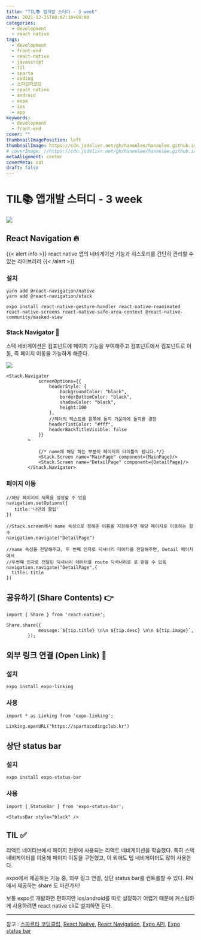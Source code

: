 ```yaml
---
title: "TIL📚 앱개발 스터디 - 3 week"
date: 2021-12-25T00:07:10+09:00
categories:
  - development
  - react native
tags:
  - development
  - front-end
  - react-native
  - javascript
  - til
  - sparta
  - coding
  - 스파르타코딩
  - react native
  - android
  - expo
  - ios
  - app
keywords:
  - development
  - front-end
cover: ""
thumbnailImagePosition: left
thumbnailImage: https://cdn.jsdelivr.net/gh/haneulee/haneulee.github.io/img/post/til/til.png
# coverImage: //https://cdn.jsdelivr.net/gh/haneulee/haneulee.github.io/img/post/hugo/github-site.png
metaAlignment: center
coverMeta: out
draft: false
---
```


<!--toc-->

<!--adsense-->

# TIL📚 앱개발 스터디 - 3 week

![](https://cdn.jsdelivr.net/gh/haneulee/haneulee.github.io/img/post/til/til.png)

## React Navigation 🔥

{{< alert info >}}
react native 앱의 네비게이션 기능과 히스토리를 간단히 관리할 수 있는 라이브러리
{{< /alert >}}

### 설치

```
yarn add @react-navigation/native
yarn add @react-navigation/stack

expo install react-native-gesture-handler react-native-reanimated react-native-screens react-native-safe-area-context @react-native-community/masked-view
```

### Stack Navigator 📑

스택 네비게이션은 컴포넌트에 페이지 기능을 부여해주고
컴포넌트에서 컴포넌트로 이동, 즉 페이지 이동을 가능하게 해준다.

![](https://cdn.jsdelivr.net/gh/haneulee/haneulee.github.io/img/post/til/stack-navigator.png)

```
<Stack.Navigator
            screenOptions={{
                headerStyle: {
                    backgroundColor: "black",
                    borderBottomColor: "black",
                    shadowColor: "black",
                    height:100
                },
                //헤더의 텍스트를 왼쪾에 둘지 가운데에 둘지를 결정
                headerTintColor: "#fff",
                headerBackTitleVisible: false
            }}
        >

            {/* name에 해당 하는 부분이 페이지의 타이틀이 됩니다.*/}
            <Stack.Screen name="MainPage" component={MainPage}/>
            <Stack.Screen name="DetailPage" component={DetailPage}/>
        </Stack.Navigator>
```

### 페이지 이동

```
//해당 페이지의 제목을 설정할 수 있음
navigation.setOptions({
   title:'나만의 꿀팁'
})

//Stack.screen에서 name 속성으로 정해준 이름을 지정해주면 해당 페이지로 이동하는 함수
navigation.navigate("DetailPage")

//name 속성을 전달해주고, 두 번째 인자로 딕셔너리 데이터를 전달해주면, Detail 페이지에서
//두번째 인자로 전달된 딕셔너리 데이터를 route 딕셔너리로 로 받을 수 있음
navigation.navigate("DetailPage",{
  title: title
})
```

## 공유하기 (Share Contents) 👉

```
import { Share } from 'react-native';

Share.share({
            message:`${tip.title} \n\n ${tip.desc} \n\n ${tip.image}`,
        });
```

## 외부 링크 연결 (Open Link) 🔗

### 설치

```
expo install expo-linking
```

### 사용

```
import * as Linking from 'expo-linking';

Linking.openURL("https://spartacodingclub.kr")
```

## 상단 status bar

### 설치

```
expo install expo-status-bar
```

### 사용

```
import { StatusBar } from 'expo-status-bar';

<StatusBar style="black" />
```

## TIL ✅

리액트 네이티브에서 페이지 전환에 사용되는 리액트 네비게이션을 학습했다.
특히 스택 네비게이터를 이용해 페이지 이동을 구현했고,
이 외에도 탭 네비게이터도 많이 사용한다.

expo에서 제공하는 기능 중,
외부 링크 연결, 상단 status bar를 컨트롤할 수 있다.
RN에서 제공하는 share 도 마찬가지!

보통 expo로 개발하면 편하지만 ios/android를 따로 설정하기 어렵기 때문에
커스텀하게 사용하려면 react native cli로 설치하면 된다.

---

참고 :
[스파르타 코딩클럽](https://spartacodingclub.kr/),
[React Naitve](https://reactnative.dev/),
[React Navigation](https://reactnavigation.org/),
[Expo API](https://docs.expo.dev/versions/latest/?redirected),
[Expo status bar](https://docs.expo.io/versions/latest/sdk/status-bar/)
